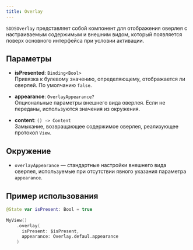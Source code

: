 ```yaml
---
title: Overlay
---
```


`SDDSOverlay` представляет собой компонент для отображения оверлея с настраиваемым содержимым и внешним видом, который появляется поверх основного интерфейса при условии активации.

## Параметры

- **isPresented**: `Binding<Bool>`  
  Привязка к булевому значению, определяющему, отображается ли оверлей. По умолчанию `false`.

- **appearance**: `OverlayAppearance?`  
  Опциональные параметры внешнего вида оверлея. Если не переданы, используются значения из окружения.

- **content**: `() -> Content`  
  Замыкание, возвращающее содержимое оверлея, реализующее протокол `View`.

## Окружение

- `overlayAppearance` — стандартные настройки внешнего вида оверлея, используемые при отсутствии явного указания параметра `appearance`.

## Пример использования
```swift
@State var isPresent: Bool = true
 
MyView()
    .overlay(
      isPresent: $isPresent,
      appearance: Overlay.defaul.appearance
    )
```
